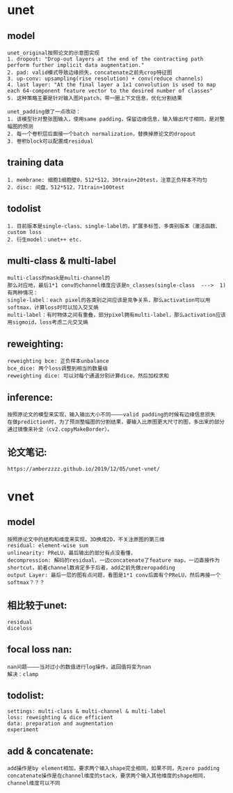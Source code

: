 # unet
## model
    unet_original按照论文的示意图实现
    1. dropout: "Drop-out layers at the end of the contracting path perform further implicit data augmentation."
    2. pad: valid模式导致边缘损失，concatenate之前先crop特征图
    3. up-conv: upsampling(rise resolution) + conv(reduce channels)
    4. last layer: "At the final layer a 1x1 convolution is used to map each 64-component feature vector to the desired number of classes"
    5. 这种策略主要是针对输入图片patch，带一圈上下文信息，优化分割结果
    
    unet_padding做了一点改动：
    1. 该模型针对整张图输入，使用same padding，保留边缘信息，输入输出尺寸相同，是对整幅图的预测
    2. 每一个卷积层后面接一个batch normalization，替换掉原论文的dropout
    3. 卷积block可以配置成residual

## training data
    1. membrane: 细胞1细胞壁0，512*512，30train+20test，注意正负样本不均匀
    2. disc: 间盘，512*512，71train+100test

## todolist
    1. 目前版本是single-class、single-label的，扩展多标签、多类别版本（激活函数、custom loss
    2. 衍生model：unet++ etc.

## multi-class & multi-label
    multi-class的mask是multi-channel的
    那么对应地，最后1*1 conv的channel维度应该是n_classes(single-class  --->  1)
    有两种情况：
    single-label：each pixel的各类别之间应该是竞争关系，那么activation可以用softmax，计算loss时可以加入交叉熵
    multi-label：有时物体之间有重叠，部分pixel拥有multi-label，那么activation应该用sigmoid，loss考虑二元交叉熵

## reweighting:
    reweighting bce: 正负样本unbalance
    bce_dice: 两个loss调整到相当的数量级
    reweighting dice: 可以对每个通道分别计算dice，然后加权求和

## inference:
    按照原论文的模型来实现，输入输出大小不同————valid padding的时候有边缘信息损失
    在做prediction时，为了预测整幅图的分割结果，要输入比原图更大尺寸的图，多出来的部分通过镜像来补全（cv2.copyMakeBorder）。

## 论文笔记:
    https://amberzzzz.github.io/2019/12/05/unet-vnet/




# vnet
## model
    按照原论文中的结构和维度来实现，3D换成2D，不关注原图的第三维
    residual: element-wise sum
    unlinearity: PReLU，最后输出的部分有点没看懂，
    decompression: 解码的residual，一边concatenate了feature map，一边直接作为shortcut，前者channel数肯定多于后者，add之前先做zeropadding
    output Layer: 最后一层的图有点问题，看图是1*1 conv后面有个PReLU，然后再接一个softmax？？？

## 相比较于unet:
    residual
    diceloss

## focal loss nan:
    nan问题————当对过小的数值进行log操作，返回值将变为nan
    解决：clamp

## todolist:
    settings: multi-class & multi-channel & multi-label
    loss: reweighting & dice efficient
    data: preparation and augmentation
    experiment

## add & concatenate:
    add操作是by element相加，要求两个输入shape完全相同，如果不同，先zero padding
    concatenate操作是在channel维度的stack，要求两个输入其他维度的shape相同，channel维度可以不同

